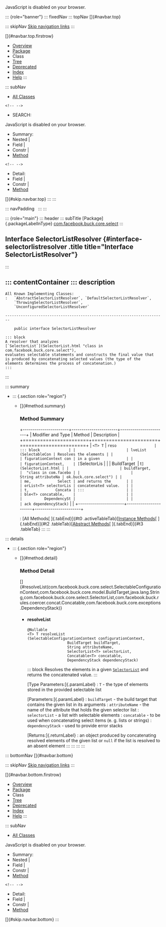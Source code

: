 <div>

JavaScript is disabled on your browser.

</div>

::: {role="banner"}
::: fixedNav
::: topNav
[]{#navbar.top}

::: skipNav
[Skip navigation links](#skip.navbar.top "Skip navigation links")
:::

[]{#navbar.top.firstrow}

-   [Overview](../../../../../index.html)
-   [Package](package-summary.html)
-   Class
-   [Tree](package-tree.html)
-   [Deprecated](../../../../../deprecated-list.html)
-   [Index](../../../../../index-all.html)
-   [Help](../../../../../help-doc.html)
:::

::: subNav
-   [All Classes](../../../../../allclasses.html)

```{=html}
<!-- -->
```
-   SEARCH:

<div>

<div>

JavaScript is disabled on your browser.

</div>

</div>

<div>

-   Summary: 
-   Nested \| 
-   Field \| 
-   Constr \| 
-   [Method](#method.summary)

```{=html}
<!-- -->
```
-   Detail: 
-   Field \| 
-   Constr \| 
-   [Method](#method.detail)

</div>

[]{#skip.navbar.top}
:::
:::

::: navPadding
 
:::
:::

::: {role="main"}
::: header
::: subTitle
[Package]{.packageLabelInType} [com.facebook.buck.core.select](package-summary.html)
:::

## Interface SelectorListResolver {#interface-selectorlistresolver .title title="Interface SelectorListResolver"}
:::

::: contentContainer
::: description
-   

    All Known Implementing Classes:
    :   `AbstractSelectorListResolver`, `DefaultSelectorListResolver`,
        `ThrowingSelectorListResolver`,
        `UnconfiguredSelectorListResolver`

    ------------------------------------------------------------------------

        public interface SelectorListResolver

    ::: block
    A resolver that analyzes
    [`SelectorList`](SelectorList.html "class in com.facebook.buck.core.select"),
    evaluates selectable statements and constructs the final value that
    is produced by concatenating selected values (the type of the
    elements determines the process of concatenation.)
    :::
:::

::: summary
-   ::: {.section role="region"}
    -   []{#method.summary}

        ### Method Summary

        +-----------------------+-----------------------+-----------------------+
        | Modifier and Type     | Method                | Description           |
        +=======================+=======================+=======================+
        | `<T> T`               | `reso                 | ::: block             |
        |                       | lveList​(SelectableCon | Resolves the elements |
        |                       | figurationContext con | in a given            |
        |                       | figurationContext,    | [`SelectorLis         |
        |                       |          BuildTarget  | t`](SelectorList.html |
        |                       | buildTarget,          |  "class in com.facebo |
        |                       |    String attributeNa | ok.buck.core.select") |
        |                       | me,            Select | and returns the       |
        |                       | orList<T> selectorLis | concatenated value.   |
        |                       | t,            Concata | :::                   |
        |                       | ble<T> concatable,    |                       |
        |                       |          DependencySt |                       |
        |                       | ack dependencyStack)` |                       |
        +-----------------------+-----------------------+-----------------------+

        : [All Methods[ ]{.tabEnd}]{#t0 .activeTableTab}[[Instance
        Methods](javascript:show(2);)[ ]{.tabEnd}]{#t2
        .tableTab}[[Abstract
        Methods](javascript:show(4);)[ ]{.tabEnd}]{#t3 .tableTab}
    :::
:::

::: details
-   ::: {.section role="region"}
    -   []{#method.detail}

        ### Method Detail

        []{#resolveList(com.facebook.buck.core.select.SelectableConfigurationContext,com.facebook.buck.core.model.BuildTarget,java.lang.String,com.facebook.buck.core.select.SelectorList,com.facebook.buck.rules.coercer.concat.Concatable,com.facebook.buck.core.exceptions.DependencyStack)}

        -   #### resolveList

            ``` methodSignature
            @Nullable
            <T> T resolveList​(SelectableConfigurationContext configurationContext,
                              BuildTarget buildTarget,
                              String attributeName,
                              SelectorList<T> selectorList,
                              Concatable<T> concatable,
                              DependencyStack dependencyStack)
            ```

            ::: block
            Resolves the elements in a given
            [`SelectorList`](SelectorList.html "class in com.facebook.buck.core.select")
            and returns the concatenated value.
            :::

            [Type Parameters:]{.paramLabel}
            :   `T` - the type of elements stored in the provided
                selectable list

            [Parameters:]{.paramLabel}
            :   `buildTarget` - the build target that contains the given
                list in its arguments
            :   `attributeName` - the name of the attribute that holds
                the given selector list
            :   `selectorList` - a list with selectable elements
            :   `concatable` - to be used when concatenating select
                items (e. g. lists or strings)
            :   `dependencyStack` - used to provide error stacks

            [Returns:]{.returnLabel}
            :   an object produced by concatenating resolved elements of
                the given list or `null` if the list is resolved to an
                absent element
    :::
:::
:::
:::

::: bottomNav
[]{#navbar.bottom}

::: skipNav
[Skip navigation links](#skip.navbar.bottom "Skip navigation links")
:::

[]{#navbar.bottom.firstrow}

-   [Overview](../../../../../index.html)
-   [Package](package-summary.html)
-   Class
-   [Tree](package-tree.html)
-   [Deprecated](../../../../../deprecated-list.html)
-   [Index](../../../../../index-all.html)
-   [Help](../../../../../help-doc.html)
:::

::: subNav
-   [All Classes](../../../../../allclasses.html)

<div>

<div>

JavaScript is disabled on your browser.

</div>

</div>

<div>

-   Summary: 
-   Nested \| 
-   Field \| 
-   Constr \| 
-   [Method](#method.summary)

```{=html}
<!-- -->
```
-   Detail: 
-   Field \| 
-   Constr \| 
-   [Method](#method.detail)

</div>

[]{#skip.navbar.bottom}
:::

